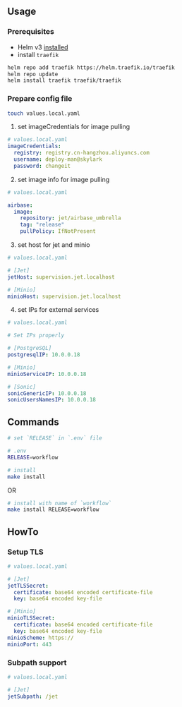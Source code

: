 ## Usage

### Prerequisites
- Helm v3 [installed](https://helm.sh/docs/using_helm/#installing-helm)
- install `traefik`

```bash
helm repo add traefik https://helm.traefik.io/traefik
helm repo update
helm install traefik traefik/traefik
````

### Prepare config file
```bash
touch values.local.yaml
```

1. set imageCredentials for image pulling
```yaml
# values.local.yaml
imageCredentials:
  registry: registry.cn-hangzhou.aliyuncs.com
  username: deploy-man@skylark
  password: changeit
```

2. set image info for image pulling
```yaml
# values.local.yaml

airbase:
  image:
    repository: jet/airbase_umbrella
    tag: "release"
    pullPolicy: IfNotPresent
```

3. set host for jet and minio
```yaml
# values.local.yaml

# [Jet]
jetHost: supervision.jet.localhost

# [Minio]
minioHost: supervision.jet.localhost
```

4. set IPs for external services
```yaml
# values.local.yaml

# Set IPs properly

# [PostgreSQL]
postgresqlIP: 10.0.0.18

# [Minio]
minioServiceIP: 10.0.0.18

# [Sonic]
sonicGenericIP: 10.0.0.18
sonicUsersNamesIP: 10.0.0.18
```

## Commands
```bash
# set `RELEASE` in `.env` file

# .env
RELEASE=workflow

# install
make install
```

OR

```bash
# install with name of `workflow`
make install RELEASE=workflow
```

## HowTo

### Setup TLS
```yaml
# values.local.yaml

# [Jet]
jetTLSSecret:
  certificate: base64 encoded certificate-file
  key: base64 encoded key-file

# [Minio]
minioTLSSecret:
  certificate: base64 encoded certificate-file
  key: base64 encoded key-file
minioScheme: https://
minioPort: 443
```

### Subpath support
```yaml
# values.local.yaml

# [Jet]
jetSubpath: /jet
```
